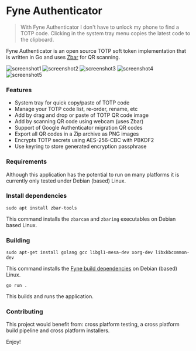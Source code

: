 # Fyne Authenticator

> With Fyne Authenticator I don't have to unlock my phone to find a TOTP code. Clicking in the system tray menu copies the latest code to the clipboard. 

Fyne Authenticator is an open source TOTP soft token implementation that is written in Go and uses [Zbar](https://zbar.sourceforge.net/) for QR scanning.

![screenshot1](screenshot1.png) ![screenshot2](screenshot2.png) ![screenshot3](screenshot3.png) ![screenshot4](screenshot4.png) ![screenshot5](screenshot5.png)

### Features

- System tray for quick copy/paste of TOTP code
- Manage your TOTP code list, re-order, rename, etc
- Add by drag and drop or paste of TOTP QR code image
- Add by scanning QR code using webcam (uses Zbar)
- Support of Google Authenticator migration QR codes
- Export all QR codes in a Zip archive as PNG images
- Encrypts TOTP secrets using AES-256-CBC with PBKDF2
- Use keyring to store generated encryption passphrase

### Requirements

Although this application has the potential to run on many platforms it is currently only tested under Debian (based) Linux.

### Install dependencies

    sudo apt install zbar-tools

This command installs the `zbarcam` and `zbarimg` executables on Debian based Linux.

### Building

    sudo apt-get install golang gcc libgl1-mesa-dev xorg-dev libxkbcommon-dev

This command installs the [Fyne build dependencies](https://docs.fyne.io/started/) on Debian (based) Linux.

    go run .

This builds and runs the application.

### Contributing

This project would benefit from: cross platform testing, a cross platform build pipeline and cross platform installers.

Enjoy!
